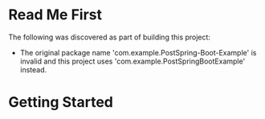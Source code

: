 # Read Me First

The following was discovered as part of building this project:

- The original package name 'com.example.PostSpring-Boot-Example' is invalid and this project uses 'com.example.PostSpringBootExample' instead.

# Getting Started
